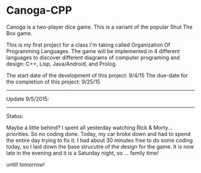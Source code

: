 # Canoga-CPP
Canoga is a two-player dice game. This is a variant of the popular Shut The Box game.

This is my first project for a class I'm taking called Organization Of Programming Languages. The game
will be implemented in 4 different languages to discover different diagrams of computer programing and
design: C++, Lisp, Java/Android, and Prolog.

The start date of the development of this project: 9/4/15
The due-date for the completion of this project: 9/25/15

******************************************************************************************************
Update 9/5/2015:
******************************************************************************************************
Status:

Maybe a little behind? I spent all yesterday watching Rick & Morty... priorities. So no coding
done.
Today, my car broke down and had to spend the entire day trying to fix it. I had about 30 minutes free
to do some coding today, so I laid down the base strucutre of the design for the game. It is now late
in the evening and it is a Saturday night, so ... family time!

untill tomorrow!
